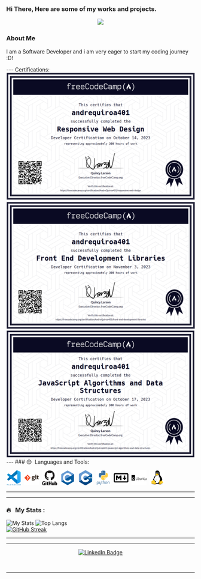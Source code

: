 
### Hi There, Here are some of my works and projects.
<p align="center"><img src="https://media.giphy.com/media/VkMV9TldsPd28/giphy.gif" width="300"/></p>

### About Me

I am a Software Developer and i am very eager to start my coding journey :D! </br>
<p align="center">
  
</p>  
---
Certifications:
<img src="https://raw.githubusercontent.com/Tranqpenguin/Portfolio/working/Certifications/Screenshot%202023-11-07%20144051.png" />
<img src="https://raw.githubusercontent.com/Tranqpenguin/Portfolio/working/Certifications/Screenshot%202023-11-07%20162454.png" />
<img src="https://raw.githubusercontent.com/Tranqpenguin/Portfolio/working/Certifications/Screenshot%202023-11-07%20203320.png" />
---
### 😊 &nbsp;Languages and Tools:

<p>
<img src="https://github.com/devicons/devicon/blob/master/icons/vscode/vscode-original-wordmark.svg" title="VSCode" alt="VSCode" width="40" height="40"/>&nbsp;
<img src="https://github.com/devicons/devicon/blob/master/icons/git/git-original-wordmark.svg" title="Git" **alt="Git" width="40" height="40"/>&nbsp;
<img src="https://github.com/devicons/devicon/blob/master/icons/github/github-original-wordmark.svg" title="GitHub" **alt="GitHub" width="40" height="40"/>&nbsp;
<img src="https://github.com/devicons/devicon/blob/master/icons/c/c-original.svg" title="C" alt="C" width="40" height="40"/>&nbsp;
<img src="https://github.com/devicons/devicon/blob/master/icons/cplusplus/cplusplus-original.svg" title="C++" alt="C++" width="40" height="40"/>&nbsp;
<img src="https://github.com/devicons/devicon/blob/master/icons/python/python-original-wordmark.svg" title="Python" alt="Python" width="40" height="40"/>&nbsp;
<img src="https://github.com/devicons/devicon/blob/master/icons/markdown/markdown-original.svg" title="Markdown" alt="Markdown" width="40" height="40"/>&nbsp;
<img src="https://github.com/devicons/devicon/blob/master/icons/ubuntu/ubuntu-plain-wordmark.svg" title="Ubuntu" alt="Ubuntu" width="40" height="40"/>&nbsp;
<img src="https://github.com/devicons/devicon/blob/master/icons/linux/linux-original.svg" title="Linux" alt="Linux" width="40" height="40"/>&nbsp;
</p>

---

---

### 🔥 &nbsp; My Stats :
![My Stats](https://github-readme-stats.vercel.app/api?username=Tranqpenguin&show_icons=true&theme=gruvbox&bg_color=000000&text_color=FFFFFF&hide_title=true)
![Top Langs](https://github-readme-stats.vercel.app/api/top-langs/?username=Tranqpenguin&layout=compact&theme=vision-friendly-dark)
<br>
[![GitHub Streak](http://github-readme-streak-stats.herokuapp.com?user=Tranqpenguin&theme=dark&background=000000)](https://git.io/streak-stats)


---
---

<p align="center">
<a href="https://www.linkedin.com/in/andre-quiroa/"><img src="https://img.shields.io/badge/LinkedIn-blue?style=for-the-badge&logo=linkedin&logoColor=white" alt="LinkedIn Badge"></a>
</p>
<p align="center">
<p align="center"><img src="https://komarev.com/ghpvc/?username=Tranqpenguin&style=flat-square&color=blue" alt=""></p>

---


